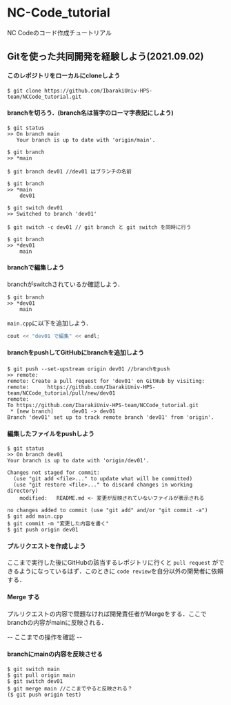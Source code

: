 # NC-Code_tutorial
NC Codeのコード作成チュートリアル


## Gitを使った共同開発を経験しよう(2021.09.02)

####  このレポジトリをローカルにcloneしよう

```git
$ git clone https://github.com/IbarakiUniv-HPS-team/NCCode_tutorial.git
```

#### branchを切ろう．(branch名は苗字のローマ字表記にしよう)

```git
$ git status
>> On branch main
   Your branch is up to date with 'origin/main'.

$ git branch
>> *main

$ git branch dev01 //dev01 はブランチの名前

$ git branch
>> *main
    dev01

$ git switch dev01
>> Switched to branch 'dev01'

$ git switch -c dev01 // git branch と git switch を同時に行う

$ git branch
>> *dev01
    main
```


#### branchで編集しよう
branchがswitchされているか確認しよう．
```git
$ git branch
>> *dev01
    main
```

`main.cpp`に以下を追加しよう．

```cpp
cout << "dev01 で編集" << endl;
```

#### branchをpushしてGitHubにbranchを追加しよう

```git
$ git push --set-upstream origin dev01 //branchをpush
>> remote:
remote: Create a pull request for 'dev01' on GitHub by visiting:
remote:      https://github.com/IbarakiUniv-HPS-team/NCCode_tutorial/pull/new/dev01
remote:
To https://github.com/IbarakiUniv-HPS-team/NCCode_tutorial.git
 * [new branch]      dev01 -> dev01
Branch 'dev01' set up to track remote branch 'dev01' from 'origin'.
```

#### 編集したファイルをpushしよう

```git
$ git status
>> On branch dev01
Your branch is up to date with 'origin/dev01'.

Changes not staged for commit:
  (use "git add <file>..." to update what will be committed)
  (use "git restore <file>..." to discard changes in working directory)
	modified:   README.md <- 変更が反映されていないファイルが表示される

no changes added to commit (use "git add" and/or "git commit -a")
$ git add main.cpp
$ git commit -m "変更した内容を書く"
$ git push origin dev01
```

#### プルリクエストを作成しよう
ここまで実行した後にGitHubの該当するレポジトリに行くと `pull request` ができるようになっているはず．このときに `code review`を自分以外の開発者に依頼する．

#### Merge する
プルリクエストの内容で問題なければ開発責任者がMergeをする．ここでbranchの内容がmainに反映される．


-- ここまでの操作を確認 --

#### branchにmainの内容を反映させる

```git
$ git switch main
$ git pull origin main
$ git switch dev01
$ git merge main //ここまでやると反映される？
($ git push origin test)
```




